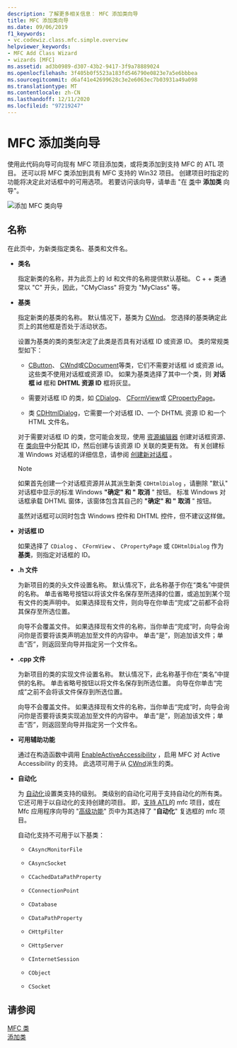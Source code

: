```yaml
---
description: 了解更多相关信息： MFC 添加类向导
title: MFC 添加类向导
ms.date: 09/06/2019
f1_keywords:
- vc.codewiz.class.mfc.simple.overview
helpviewer_keywords:
- MFC Add Class Wizard
- wizards [MFC]
ms.assetid: ad3b0989-d307-43b2-9417-3f9a78889024
ms.openlocfilehash: 3f405b0f5523a183fd546790e0823e7a5e6bbbea
ms.sourcegitcommit: d6af41e42699628c3e2e6063ec7b03931a49a098
ms.translationtype: MT
ms.contentlocale: zh-CN
ms.lasthandoff: 12/11/2020
ms.locfileid: "97219247"
---
```

# <a name="mfc-add-class-wizard"></a>MFC 添加类向导

使用此代码向导可向现有 MFC 项目添加类，或将类添加到支持 MFC 的 ATL 项目。 还可以将 MFC 类添加到具有 MFC 支持的 Win32 项目。 创建项目时指定的功能将决定此对话框中的可用选项。 若要访问该向导，请单击 "在 [类](mfc-class-wizard.md)中 **添加类** 向导"。

![添加 MFC 类向导](media/add-mfc-class-wizard.png "添加 MFC 类向导")

## <a name="names"></a>名称

在此页中，为新类指定类名、基类和文件名。

- **类名**

  指定新类的名称，并为此页上的 Id 和文件的名称提供默认基础。 C + + 类通常以 "C" 开头，因此，"CMyClass" 将变为 "MyClass" 等。

- **基类**

  指定新类的基类的名称。 默认情况下，基类为 [CWnd](../../mfc/reference/cwnd-class.md)。 您选择的基类确定此页上的其他框是否处于活动状态。

  设置为基类的类的类型决定了此类是否具有对话框 ID 或资源 ID。 类的常规类型如下：

  - [CButton](../../mfc/reference/cbutton-class.md)、 [CWnd](../../mfc/reference/cwnd-class.md)或[CDocument](../../mfc/reference/cdocument-class.md)等类，它们不需要对话框 id 或资源 id。 这些类不使用对话框或资源 ID。 如果为基类选择了其中一个类，则 **对话框 id** 框和 **DHTML 资源 ID** 框将灰显。

  - 需要对话框 ID 的类，如 [CDialog](../../mfc/reference/cdialog-class.md)、 [CFormView](../../mfc/reference/cformview-class.md)或 [CPropertyPage](../../mfc/reference/cpropertypage-class.md)。

  - 类 [CDHtmlDialog](../../mfc/reference/cdhtmldialog-class.md)，它需要一个对话框 ID、一个 DHTML 资源 ID 和一个 HTML 文件名。

  对于需要对话框 ID 的类，您可能会发现，使用 [资源编辑器](../../windows/resource-editors.md) 创建对话框资源、在 [类向导](mfc-class-wizard.md)中分配其 ID，然后创建与该资源 ID 关联的类更有效。 有关创建标准 Windows 对话框的详细信息，请参阅 [创建新对话框](../../windows/creating-a-new-dialog-box.md) 。

  > [!NOTE]
  > 如果首先创建一个对话框资源并从其派生新类 `CDHtmlDialog` ，请删除 "默认" 对话框中显示的标准 Windows **"确定" 和 "** **取消** " 按钮。 标准 Windows 对话框承载 DHTML 窗体，该窗体包含其自己的 **"确定" 和 "** **取消** " 按钮。

  虽然对话框可以同时包含 Windows 控件和 DHTML 控件，但不建议这样做。

- **对话框 ID**

  如果选择了 `CDialog` 、 `CFormView` 、 `CPropertyPage` 或 `CDHtmlDialog` 作为 **基类**，则指定对话框的 ID。

- **.h 文件**

  为新项目的类的头文件设置名称。 默认情况下，此名称基于你在“类名”中提供的名称。 单击省略号按钮以将该文件名保存至所选择的位置，或追加到某个现有文件的类声明中。 如果选择现有文件，则向导在你单击“完成”之前都不会将其保存至所选位置。

  向导不会覆盖文件。 如果选择现有文件的名称，当你单击“完成”时，向导会询问你是否要将该类声明追加至文件的内容中。 单击“是”，则追加该文件；单击“否”，则返回至向导并指定另一个文件名。

- **.cpp 文件**

  为新项目的类的实现文件设置名称。 默认情况下，此名称基于你在“类名”中提供的名称。 单击省略号按钮以将文件名保存到所选位置。 向导在你单击“完成”之前不会将该文件保存到所选位置。

  向导不会覆盖文件。 如果选择现有文件的名称，当你单击“完成”时，向导会询问你是否要将该类实现追加至文件的内容中。 单击“是”，则追加该文件；单击“否”，则返回至向导并指定另一个文件名。

- **可用辅助功能**

  通过在构造函数中调用 [EnableActiveAccessibility](../../mfc/reference/cwnd-class.md#enableactiveaccessibility) ，启用 MFC 对 Active Accessibility 的支持。 此选项可用于从 [CWnd](../../mfc/reference/cwnd-class.md)派生的类。

- **自动化**

  为 [自动化](../../mfc/automation.md)设置类支持的级别。 类级别的自动化可用于支持自动化的所有类。 它还可用于以自动化的支持创建的项目。 即，[支持 ATL](../../atl/reference/mfc-support-in-atl-projects.md)的 mfc 项目，或在 Mfc 应用程序向导的 "[高级功能](../../mfc/reference/advanced-features-mfc-application-wizard.md)" 页中为其选择了 "**自动化**" 复选框的 mfc 项目。

   自动化支持不可用于以下基类：

  - `CAsyncMonitorFile`

  - `CAsyncSocket`

  - `CCachedDataPathProperty`

  - `CConnectionPoint`

  - `CDatabase`

  - `CDataPathProperty`

  - `CHttpFilter`

  - `CHttpServer`

  - `CInternetSession`

  - `CObject`

  - `CSocket`

## <a name="see-also"></a>请参阅

[MFC 类](../../mfc/reference/adding-an-mfc-class.md)<br/>
[添加类](../../ide/adding-a-class-visual-cpp.md)
